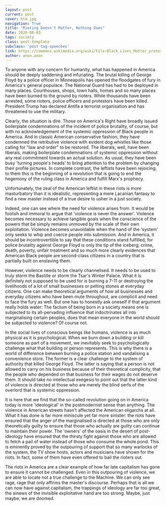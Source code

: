 ```yaml
---
layout: post
current: post
cover: blm.jpg
navigation: True
title: "Rioting Doesn't Matter, Nothing Does"
date: 2020-06-03
tags: society
class: post-template
subclass: 'post tag-speeches'
link: https://commons.wikimedia.org/wiki/File:Black_Lives_Matter_protest_against_St._Paul_police_brutality_(21552673186).jpg
author: anon.anon
---
```

To anyone with any concern for humanity, what has happened in America should be deeply saddening and infuriating. The brutal killing of George Floyd by a police officer in Minneapolis has opened the floodgates of fury in America's general populace. The National Guard has had to be deployed in many places. Courthouses, shops, town halls, homes and so many places have been burned to the ground by rioters. While thousands have been arrested, some rioters, police officers and protestors have been killed. President Trump has declared Antifa a terrorist organisation and has threatened to use the military.

  

Clearly, the situation is dire. Those on America's Right have broadly issued boilerplate condemnations of the incident of police brutality, of course, but with no acknowledgement of the systemic oppression of Black people in America. And in classic American conservative fashion, they have condemned the retributive violence with evident dog whistles like those calling for "law and order" to be restored. The liberals, well, have been liberals, making boilerplate condemnations of systemic oppression without any real commitment towards an actual solution. As usual, they have been busy 'turning people's heads' to bring attention to the problem by changing their profile pictures. In complete contrast, the leftists have been rejoicing; to them this is the beginning of a revolution that is going to end the hegemony of the ruling class in America and fulfill Marx's prophecy.

  

Unfortunately, the zeal of the American leftist in these riots is more masturbatory than it is idealistic, representing a mere Lacanian fantasy to find a new master instead of a true desire to usher in a just society.

  

Indeed, one can see where the need for violence arises from. It would be foolish and immoral to argue that 'violence is never the answer'. Violence becomes necessary to achieve tangible goals when the conscience of the powers that be simply remains unmoved by the scale of their own exploitation. Violence becomes unavoidable when the hand of the 'system' only seeks to whip and coerce people into submission. And in America, it should be incontrovertible to say that these conditions stand fulfilled, for police brutality against George Floyd is only the tip of the iceberg; crime, death, poverty, unfair treatment and so much more clearly evidences that American Black people are second-class citizens in a country that is partially built on enslaving them.

  

However, violence needs to be clearly channelised. It needs to be used to truly storm the Bastille or storm the Tsar's Winter Palace. What it is definitely not supposed to be used for is burning a 7-11 or destroying the livelihoods of a lot of small businesses or pelting stones at everyday citizens. One can make theoretical arguments of how all businesses and everyday citizens who have been mute throughout, are complicit and need to face the fury as well. But one has to honestly ask oneself if that argument really holds water: The factum of being born in a society means one is subjected to its all-pervading influence that indoctrinates all into marginalising certain peoples, does that mean everyone in the world should be subjected to violence? Of course not.

  

In the social lives of conscious beings like humans, violence is as much physical as it is psychological. When we burn down a building or kill someone as part of a movement, we inevitably seek to psychologically challenge what that building or person represents. This is why there is a world of difference between burning a police station and vandalising a convenience store. The former is a clear challenge to the system of authority that killed George Floyd. The latter is saying that a person is not allowed to carry on his business because of their theoretical complicity, that the people who depended on that business for their wages do not deserve them. It should take no intellectual exegesis to point out that the latter kind of violence is directed at those who are merely the blind serfs of the overlord that is systemic oppression.

  

It is here that we find that the so-called revolution going on in America today is more 'ideological' in the postmodernist sense than anything. The violence in American streets hasn't affected the American oligarchs at all. What it has done is far more miniscule yet far more sinister: the riots have ensured that the anger of the marginalised is directed at those who are only theoretically guilty to ensure that those who actually are guilty can continue to maintain their power. The 'owners' of the oasis in the desert of post-ideology have ensured that the thirsty fight against those who are allowed to fetch a pail of water instead of those who consume the whole pond. This is eminently proved by the outpouring of support that so many warlocks of the system, the TV show hosts, actors and musicians have shown for the riots. In fact, some of them have even offered to bail the rioters out.

  

The riots in America are a clear example of how far late capitalism has gone to ensure it cannot be challenged. Even in this outpouring of violence, we are able to locate not a true challenge to the Machine. We can only see rage, rage that only affirms the master's discourse. Perhaps that is all we can now have against capitalism, the trappings of ideology are far too great, the sinews of the invisible exploitative hand are too strong. Maybe, just maybe, we are doomed.
